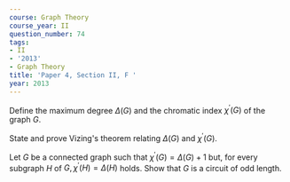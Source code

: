 ```yaml
---
course: Graph Theory
course_year: II
question_number: 74
tags:
- II
- '2013'
- Graph Theory
title: 'Paper 4, Section II, F '
year: 2013
---
```




Define the maximum degree $\Delta(G)$ and the chromatic index $\chi^{\prime}(G)$ of the graph $G$.

State and prove Vizing's theorem relating $\Delta(G)$ and $\chi^{\prime}(G)$.

Let $G$ be a connected graph such that $\chi^{\prime}(G)=\Delta(G)+1$ but, for every subgraph $H$ of $G, \chi^{\prime}(H)=\Delta(H)$ holds. Show that $G$ is a circuit of odd length.